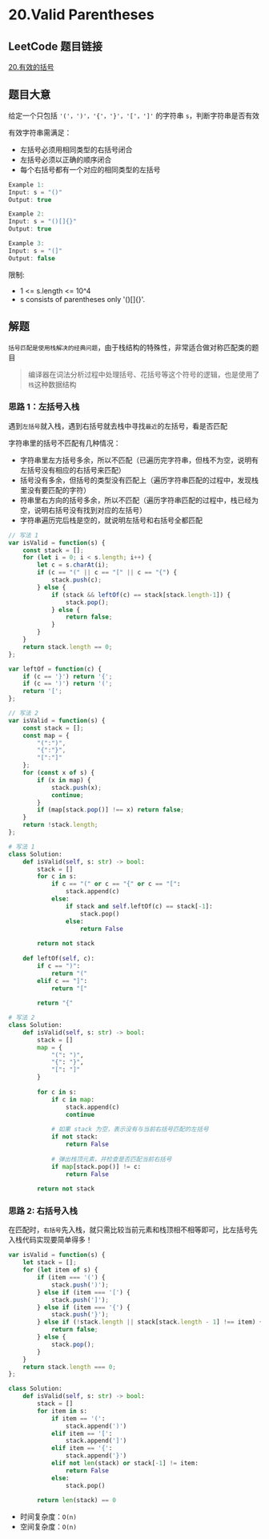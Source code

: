# 20.Valid Parentheses

## LeetCode 题目链接

[20.有效的括号](https://leetcode.cn/problems/valid-parentheses/)

## 题目大意

给定一个只包括 `'('，')'，'{'，'}'，'['，']'` 的字符串 `s`，判断字符串是否有效

有效字符串需满足：
- 左括号必须用相同类型的右括号闭合
- 左括号必须以正确的顺序闭合
- 每个右括号都有一个对应的相同类型的左括号

```js
Example 1:
Input: s = "()"
Output: true

Example 2:
Input: s = "()[]{}"
Output: true

Example 3:
Input: s = "(]"
Output: false
```

限制:
- 1 <= s.length <= 10^4
- s consists of parentheses only '()[]{}'.

## 解题

`括号匹配是使用栈解决的经典问题`，由于栈结构的特殊性，非常适合做对称匹配类的题目
> 编译器在词法分析过程中处理括号、花括号等这个符号的逻辑，也是使用了`栈`这种数据结构

### 思路 1：左括号入栈

遇到`左括号`就入栈，遇到右括号就去栈中寻找`最近`的左括号，看是否匹配

字符串里的括号不匹配有几种情况：
- 字符串里左方括号多余，所以不匹配（已遍历完字符串，但栈不为空，说明有左括号没有相应的右括号来匹配）
- 括号没有多余，但括号的类型没有匹配上（遍历字符串匹配的过程中，发现栈里没有要匹配的字符）
- 符串里右方向的括号多余，所以不匹配（遍历字符串匹配的过程中，栈已经为空，说明右括号没有找到对应的左括号）
- 字符串遍历完后栈是空的，就说明左括号和右括号全都匹配

```js
// 写法 1
var isValid = function(s) {
    const stack = [];
    for (let i = 0; i < s.length; i++) {
        let c = s.charAt(i);
        if (c == "(" || c == "[" || c == "{") {
            stack.push(c);
        } else {
            if (stack && leftOf(c) == stack[stack.length-1]) {
                stack.pop();
            } else {
                return false;
            }
        }
    }
    return stack.length == 0;
};

var leftOf = function(c) {
    if (c == '}') return '{';
    if (c == ')') return '(';
    return '[';
};

// 写法 2
var isValid = function(s) {
    const stack = [];
    const map = {
        "(":")",
        "{":"}",
        "[":"]"
    };
    for (const x of s) {
        if (x in map) {
            stack.push(x);
            continue;
        }
        if (map[stack.pop()] !== x) return false;
    }
    return !stack.length;
};
```
```python
# 写法 1
class Solution:
    def isValid(self, s: str) -> bool:
        stack = []
        for c in s:
            if c == "(" or c == "{" or c == "[":
                stack.append(c)
            else:
                if stack and self.leftOf(c) == stack[-1]:
                    stack.pop()
                else:
                    return False
        
        return not stack
    
    def leftOf(self, c):
        if c == ")":
            return "("
        elif c == "]":
            return "["
        
        return "{"

# 写法 2
class Solution:
    def isValid(self, s: str) -> bool:
        stack = []
        map = {
            "(": ")",
            "{": "}",
            "[": "]"
        }
        
        for c in s:
            if c in map:
                stack.append(c)
                continue
        
            # 如果 stack 为空，表示没有与当前右括号匹配的左括号
            if not stack:
                return False
            
            # 弹出栈顶元素，并检查是否匹配当前右括号
            if map[stack.pop()] != c:
                return False
        
        return not stack
```

### 思路 2: 右括号入栈

在匹配时，`右括号`先入栈，就只需比较当前元素和栈顶相不相等即可，比左括号先入栈代码实现要简单得多！

```js
var isValid = function(s) {
    let stack = [];
    for (let item of s) {
        if (item === '(') {
            stack.push(')');
        } else if (item === '[') {
            stack.push(']');
        } else if (item === '{') {
            stack.push('}');
        } else if (!stack.length || stack[stack.length - 1] !== item) {
            return false;
        } else {
            stack.pop();
        }
    }
    return stack.length === 0;
};
```
```python
class Solution:
    def isValid(self, s: str) -> bool:
        stack = []
        for item in s:
            if item == '(':
                stack.append(')')
            elif item == '[':
                stack.append(']')
            elif item == '{':
                stack.append('}')
            elif not len(stack) or stack[-1] != item:
                return False
            else:
                stack.pop()
        
        return len(stack) == 0
```

- 时间复杂度：`O(n)`
- 空间复杂度：`O(n)`